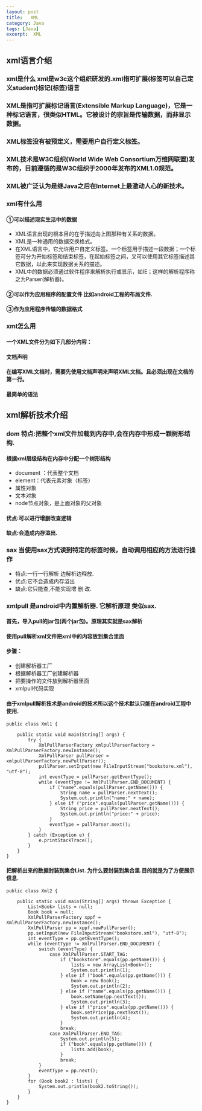 ```yaml
---
layout: post
title:   XML
category: Java
tags: [Java]
excerpt:  XML
---
```



## xml语言介绍 ##

### xml是什么 xml是w3c这个组织研发的.xml指可扩展(标签可以自己定义student)标记(标签)语言  ###
### XML是指可扩展标记语言(Extensible Markup Language)，它是一种标记语言，很类似HTML。它被设计的宗旨是传输数据，而非显示数据。 ###
### XML标签没有被预定义，需要用户自行定义标签。  ###
### XML技术是W3C组织(World Wide Web Consortium万维网联盟)发布的，目前遵循的是W3C组织于2000年发布的XML1.0规范。  ###
### XML被广泛认为是继Java之后在Internet上最激动人心的新技术。 ###
### xml有什么用  ###
#### ①可以描述现实生活中的数据  ####

- XML语言出现的根本目的在于描述向上图那种有关系的数据。 
- XML是一种通用的数据交换格式。 
- 在XML语言中，它允许用户自定义标签。一个标签用于描述一段数据；一个标签可分为开始标签和结束标签，在起始标签之间，又可以使用其它标签描述其它数据，以此来实现数据关系的描述。 
- XML中的数据必须通过软件程序来解析执行或显示，如IE；这样的解析程序称之为Parser(解析器)。


#### ②可以作为应用程序的配置文件 比如android工程的布局文件.  ####
#### ③作为应用程序传输的数据格式 ####
### xml怎么用  ###
#### 一个XML文件分为如下几部分内容：  ####
#### 文档声明  ####
#### 在编写XML文档时，需要先使用文档声明来声明XML文档。且必须出现在文档的第一行。  ####
#### 最简单的语法 ####
## xml解析技术介绍 ##
### dom 特点:把整个xml文件加载到内存中,会在内存中形成一颗树形结构. ###
#### 根据xml层级结构在内存中分配一个树形结构 ####

- document ：代表整个文档
- element：代表元素对象（标签） 
- 属性对象 
- 文本对象
- node节点对象，是上面对象的父对象


#### 优点:可以进行增删改查逻辑  ####
#### 缺点:会造成内存溢出.  ####

### sax 当使用sax方式读到特定的标签时候，自动调用相应的方法进行操作 ###

- 特点:一行一行解析 边解析边释放. 
- 优点:它不会造成内存溢出 
- 缺点:它只能查,不能实现增 删 改. 


### xmlpull 是android中内置解析器. 它解析原理 类似sax.  ###
#### 首先，导入pull的jar包(两个jar包)。原理其实就是sax解析  ####
#### 使用pull解析xml文件把xml中的内容放到集合里面 ####
#### 步骤：  ####
- 创建解析器工厂 
- 根据解析器工厂创建解析器 
- 把要操作的文件放到解析器里面 
- xmlpull代码实现 
#### 由于xmlpull解析技术是android的技术所以这个技术默认只能在android工程中使用. ####


	public class Xml1 {
	
	    public static void main(String[] args) {
	        try {
	            XmlPullParserFactory xmlpullParserFactory = XmlPullParserFactory.newInstance();
	            XmlPullParser pullParser = xmlpullParserFactory.newPullParser();
	            pullParser.setInput(new FileInputStream("bookstore.xml"), "utf-8");
	            int eventType = pullParser.getEventType();
	            while (eventType != XmlPullParser.END_DOCUMENT) {
	                if ("name".equals(pullParser.getName())) {
	                    String name = pullParser.nextText();
	                    System.out.println("name:" + name);
	                } else if ("price".equals(pullParser.getName())) {
	                    String price = pullParser.nextText();
	                    System.out.println("price:" + price);
	                }
	                eventType = pullParser.next();
	            }
	        } catch (Exception e) {
	            e.printStackTrace();
	        }
	    }
	}


 

#### 把解析出来的数据封装到集合List. 为什么要封装到集合里.目的就是为了方便展示信息. ####


	public class Xml2 {
	
	    public static void main(String[] args) throws Exception {
	        List<Book> lists = null;
	        Book book = null;
	        XmlPullParserFactory xppf = XmlPullParserFactory.newInstance();
	        XmlPullParser pp = xppf.newPullParser();
	        pp.setInput(new FileInputStream("bookstore.xml"), "utf-8");
	        int eventType = pp.getEventType();
	        while (eventType != XmlPullParser.END_DOCUMENT) {
	            switch (eventType) {
	                case XmlPullParser.START_TAG:
	                    if ("bookstore".equals(pp.getName())) {
	                        lists = new ArrayList<Book>();
	                        System.out.println(1);
	                    } else if ("book".equals(pp.getName())) {
	                        book = new Book();
	                        System.out.println(2);
	                    } else if ("name".equals(pp.getName())) {
	                        book.setName(pp.nextText());
	                        System.out.println(3);
	                    } else if ("price".equals(pp.getName())) {
	                        book.setPrice(pp.nextText());
	                        System.out.println(4);
	                    }
	                    break;
	                case XmlPullParser.END_TAG:
	                    System.out.println(5);
	                    if ("book".equals(pp.getName())) {
	                        lists.add(book);
	                    }
	                    break;
	            }
	            eventType = pp.next();
	        }
	        for (Book book2 : lists) {
	            System.out.println(book2.toString());
	        }
	    }
	}

